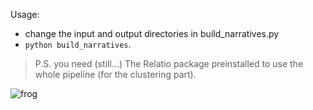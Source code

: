Usage:
* change the input and output directories in build_narratives.py
* `python build_narratives`.

> P.S. you need (still...) The Relatio package preinstalled to use the whole pipeline (for the clustering part).

![frog](https://github.com/user-attachments/assets/3b8c81e1-9c23-4dd0-a13c-fad6f8387e3e)


